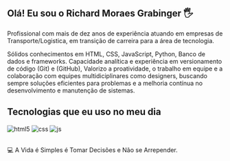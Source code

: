 
## Olá! Eu sou o Richard Moraes Grabinger 🖐️

Profissional com mais de dez anos de experiência atuando em empresas de Transporte/Logistica, em transição de carreira para a área de tecnologia. 

Sólidos conhecimentos em HTML, CSS, JavaScript, Python, Banco de dados e frameworks. Capacidade analítica e experiência em versionamento de código (Git) e (GitHub), Valorizo a proatividade, o trabalho em equipe e a colaboração com equipes multidiciplinares como designers, buscando sempre soluções eficientes para problemas e a melhoria contínua no desenvolvimento e manutenção de sistemas.


## Tecnologias que eu uso no meu dia

<div style="display: inline_block">
  <img align="center" alt="html5" src="https://img.shields.io/badge/HTML5-E34F26?style=for-the-badge&logo=html5&logoColor=white" />
  <img align="center" alt="css" src="https://img.shields.io/badge/CSS3-1572B6?style=for-the-badge&logo=css3&logoColor=white" />
  <img align="center" alt="js" src="https://img.shields.io/badge/JavaScript-F7DF1E?style=for-the-badge&logo=javascript&logoColor=black" />
  
</div><br/>



💻  A Vida é Simples é Tomar Decisões e Não se Arrepender.

